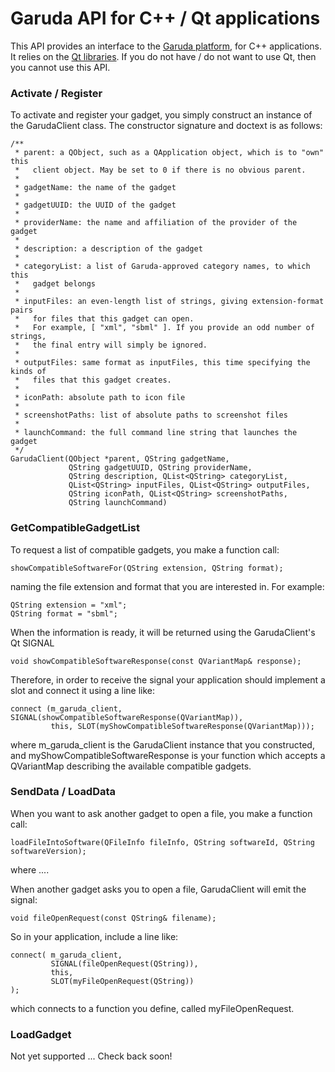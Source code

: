 Garuda API for C++ / Qt applications
====================================

This API provides an interface to the [Garuda platform][garuda], for C++ applications.
It relies on the [Qt libraries][qt].
If you do not have / do not want to use Qt, then you cannot use this API.

### Activate / Register ###

To activate and register your gadget, you simply construct an instance of
the GarudaClient class. The constructor signature and doctext is as follows:

    /**
     * parent: a QObject, such as a QApplication object, which is to "own" this
     *   client object. May be set to 0 if there is no obvious parent.
     *
     * gadgetName: the name of the gadget
     *
     * gadgetUUID: the UUID of the gadget
     *
     * providerName: the name and affiliation of the provider of the gadget
     *
     * description: a description of the gadget
     *
     * categoryList: a list of Garuda-approved category names, to which this
     *   gadget belongs
     *
     * inputFiles: an even-length list of strings, giving extension-format pairs
     *   for files that this gadget can open.
     *   For example, [ "xml", "sbml" ]. If you provide an odd number of strings,
     *   the final entry will simply be ignored.
     *
     * outputFiles: same format as inputFiles, this time specifying the kinds of
     *   files that this gadget creates.
     *
     * iconPath: absolute path to icon file
     *
     * screenshotPaths: list of absolute paths to screenshot files
     *
     * launchCommand: the full command line string that launches the gadget
     */
    GarudaClient(QObject *parent, QString gadgetName,
                 QString gadgetUUID, QString providerName,
                 QString description, QList<QString> categoryList,
                 QList<QString> inputFiles, QList<QString> outputFiles,
                 QString iconPath, QList<QString> screenshotPaths,
                 QString launchCommand)


### GetCompatibleGadgetList ###

To request a list of compatible gadgets, you make a function call:

    showCompatibleSoftwareFor(QString extension, QString format);

naming the file extension and format that you are interested in.
For example:

    QString extension = "xml";
    QString format = "sbml";

When the information is ready, it will be returned using the GarudaClient's
Qt SIGNAL

    void showCompatibleSoftwareResponse(const QVariantMap& response);

Therefore, in order to receive the signal your application should implement a slot
and connect it using a line like:

    connect (m_garuda_client, SIGNAL(showCompatibleSoftwareResponse(QVariantMap)),
             this, SLOT(myShowCompatibleSoftwareResponse(QVariantMap)));

where m_garuda_client is the GarudaClient instance that you constructed, and
myShowCompatibleSoftwareResponse is your function which accepts a QVariantMap describing
the available compatible gadgets.


### SendData / LoadData ###

When you want to ask another gadget to open a file, you make a function call:

    loadFileIntoSoftware(QFileInfo fileInfo, QString softwareId, QString softwareVersion);

where ....


When another gadget asks you to open a file, GarudaClient will emit the signal:

    void fileOpenRequest(const QString& filename);

So in your application, include a line like:

    connect( m_garuda_client,
             SIGNAL(fileOpenRequest(QString)),
             this,
             SLOT(myFileOpenRequest(QString))
    );

which connects to a function you define, called myFileOpenRequest.


### LoadGadget ###

Not yet supported ... Check back soon!


[garuda]: http://www.garuda-alliance.org
[qt]: http://qt.nokia.com/

